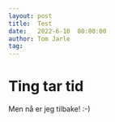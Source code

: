 ```yaml
---
layout: post
title:  Test
date:   2022-6-10  00:00:00
author: Tom Jarle
tag:
---
```

# Ting tar tid
Men nå er jeg tilbake! :-)
